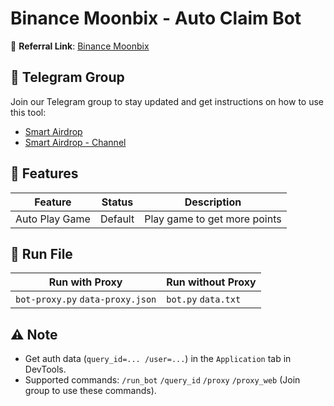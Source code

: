 # Binance Moonbix - Auto Claim Bot

🔗 **Referral Link**: [Binance Moonbix](https://t.me/Binance_Moonbix_bot/start?startapp=ref_5914982564&startApp=ref_5914982564)

## 📢 Telegram Group

Join our Telegram group to stay updated and get instructions on how to use this tool:

- [Smart Airdrop](https://t.me/smartairdrop2120)
- [Smart Airdrop - Channel](https://t.me/smartairdrop_channel)

## 🌟 Features

| Feature        | Status  | Description                  |
| -------------- | ------- | ---------------------------- |
| Auto Play Game | Default | Play game to get more points |

## 🚀 Run File

| Run with Proxy                   | Run without Proxy   |
| -------------------------------- | ------------------- |
| `bot-proxy.py` `data-proxy.json` | `bot.py` `data.txt` |

## ⚠️ Note

- Get auth data (`query_id=... /user=...`) in the `Application` tab in DevTools.
- Supported commands: `/run_bot` `/query_id` `/proxy` `/proxy_web` (Join group to use these commands).
